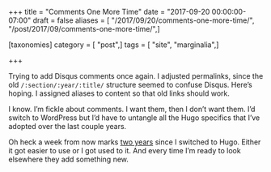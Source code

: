 +++
title = "Comments One More Time"
date = "2017-09-20 00:00:00-07:00"
draft = false
aliases = [ "/2017/09/20/comments-one-more-time/", "/post/2017/09/comments-one-more-time/",]

[taxonomies]
category = [ "post",]
tags = [ "site", "marginalia",]

+++

Trying to add Disqus comments once again. I adjusted permalinks, since the old
`/:section/:year/:title/` structure seemed to confuse Disqus. Here’s hoping. I
assigned aliases to content so that old links should work.

I know. I’m fickle about comments. I want them, then I don’t want them. I’d
switch to WordPress but I’d have to untangle all the Hugo specifics that I’ve
adopted over the last couple years.

[two years]: /post/2015/09/next-hugo

Oh heck a week from now marks [two years][] since I switched to Hugo. Either it
got easier to use or I got used to it. And every time I’m ready to look
elsewhere they add something new.